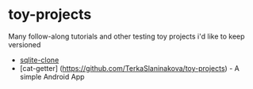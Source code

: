 # toy-projects
Many follow-along tutorials and other testing toy projects i'd like to keep versioned
* [sqlite-clone](https://cstack.github.io/db_tutorial)
* [cat-getter] (https://github.com/TerkaSlaninakova/toy-projects) - A simple Android App